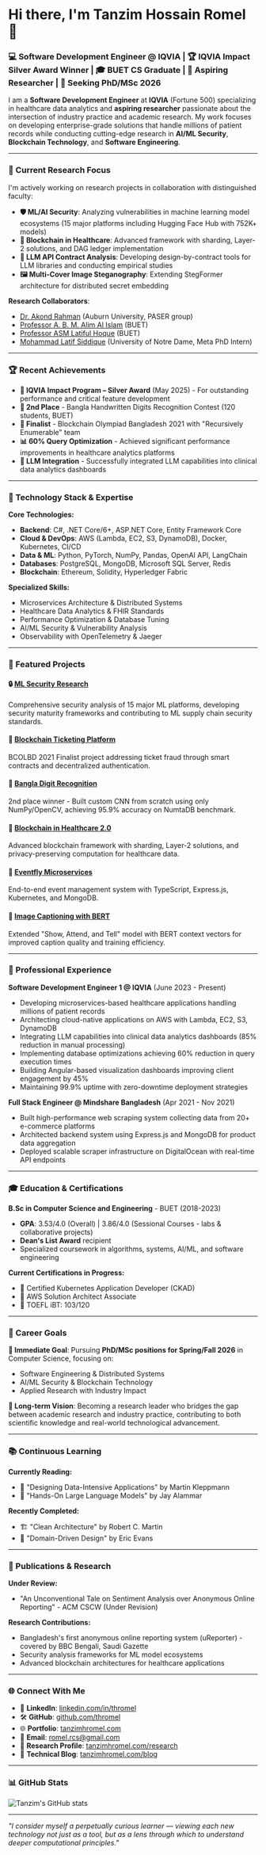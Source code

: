 # Hi there, I'm Tanzim Hossain Romel 👋

### 💻 Software Development Engineer @ IQVIA | 🏆 IQVIA Impact Silver Award Winner | 🎓 BUET CS Graduate | 🔬 Aspiring Researcher | 🚀 Seeking PhD/MSc 2026

I am a **Software Development Engineer** at **IQVIA** (Fortune 500) specializing in healthcare data analytics and **aspiring researcher** passionate about the intersection of industry practice and academic research. My work focuses on developing enterprise-grade solutions that handle millions of patient records while conducting cutting-edge research in **AI/ML Security**, **Blockchain Technology**, and **Software Engineering**.

---

### 🔬 Current Research Focus

I'm actively working on research projects in collaboration with distinguished faculty:

- **🛡️ ML/AI Security**: Analyzing vulnerabilities in machine learning model ecosystems (15 major platforms including Hugging Face Hub with 752K+ models)
- **🔗 Blockchain in Healthcare**: Advanced framework with sharding, Layer-2 solutions, and DAG ledger implementation
- **🤖 LLM API Contract Analysis**: Developing design-by-contract tools for LLM libraries and conducting empirical studies
- **🖼️ Multi-Cover Image Steganography**: Extending StegFormer architecture for distributed secret embedding

**Research Collaborators**: 
- [Dr. Akond Rahman](https://akondrahman.github.io) (Auburn University, PASER group)
- [Professor A. B. M. Alim Al Islam](https://sites.google.com/site/abmalimalislam/home) (BUET)
- [Professor ASM Latiful Hoque](https://cse.buet.ac.bd/faculty/faculty_detail/asmlatifulhoque) (BUET)
- [Mohammad Latif Siddique](https://lsiddiqsunny.github.io) (University of Notre Dame, Meta PhD Intern)

---

### 🏆 Recent Achievements

- **🥈 IQVIA Impact Program – Silver Award** (May 2025) - For outstanding performance and critical feature development
- **🥈 2nd Place** - Bangla Handwritten Digits Recognition Contest (120 students, BUET)
- **🏅 Finalist** - Blockchain Olympiad Bangladesh 2021 with "Recursively Enumerable" team
- **📊 60% Query Optimization** - Achieved significant performance improvements in healthcare analytics platforms
- **🤖 LLM Integration** - Successfully integrated LLM capabilities into clinical data analytics dashboards

---

### 🔧 Technology Stack & Expertise

**Core Technologies:**
- **Backend**: C#, .NET Core/6+, ASP.NET Core, Entity Framework Core
- **Cloud & DevOps**: AWS (Lambda, EC2, S3, DynamoDB), Docker, Kubernetes, CI/CD
- **Data & ML**: Python, PyTorch, NumPy, Pandas, OpenAI API, LangChain
- **Databases**: PostgreSQL, MongoDB, Microsoft SQL Server, Redis
- **Blockchain**: Ethereum, Solidity, Hyperledger Fabric

**Specialized Skills:**
- Microservices Architecture & Distributed Systems
- Healthcare Data Analytics & FHIR Standards
- Performance Optimization & Database Tuning
- AI/ML Security & Vulnerability Analysis
- Observability with OpenTelemetry & Jaeger

---

### 🚀 Featured Projects

#### 🔒 **[ML Security Research](https://tanzimhromel.com/showcase/projects/ml-security)**
Comprehensive security analysis of 15 major ML platforms, developing security maturity frameworks and contributing to ML supply chain security standards.

#### 🎫 **[Blockchain Ticketing Platform](https://tanzimhromel.com/showcase/projects/blockchain-ticketing)** 
BCOLBD 2021 Finalist project addressing ticket fraud through smart contracts and decentralized authentication.

#### 🔢 **[Bangla Digit Recognition](https://tanzimhromel.com/showcase/projects/bangla_digit_recognition/)**
2nd place winner - Built custom CNN from scratch using only NumPy/OpenCV, achieving 95.9% accuracy on NumtaDB benchmark.

#### 🏥 **[Blockchain in Healthcare 2.0](https://tanzimhromel.com/showcase/projects/blockchain-in-healthcare-20)**
Advanced blockchain framework with sharding, Layer-2 solutions, and privacy-preserving computation for healthcare data.

#### 🎪 **[Eventfly Microservices](https://github.com/eventfly/Microservices)**
End-to-end event management system with TypeScript, Express.js, Kubernetes, and MongoDB.

#### 📝 **[Image Captioning with BERT](https://github.com/thromel/Image-Captioning-ML-Project)**
Extended "Show, Attend, and Tell" model with BERT context vectors for improved caption quality and training efficiency.

---

### 💼 Professional Experience

**Software Development Engineer 1 @ IQVIA** (June 2023 - Present)
- Developing microservices-based healthcare applications handling millions of patient records
- Architecting cloud-native applications on AWS with Lambda, EC2, S3, DynamoDB
- Integrating LLM capabilities into clinical data analytics dashboards (85% reduction in manual processing)
- Implementing database optimizations achieving 60% reduction in query execution times
- Building Angular-based visualization dashboards improving client engagement by 45%
- Maintaining 99.9% uptime with zero-downtime deployment strategies

**Full Stack Engineer @ Mindshare Bangladesh** (Apr 2021 - Nov 2021)
- Built high-performance web scraping system collecting data from 20+ e-commerce platforms
- Architected backend system using Express.js and MongoDB for product data aggregation
- Deployed scalable scraper infrastructure on DigitalOcean with real-time API endpoints

---

### 🎓 Education & Certifications

**B.Sc in Computer Science and Engineering** - BUET (2018-2023)
- **GPA**: 3.53/4.0 (Overall) | 3.86/4.0 (Sessional Courses - labs & collaborative projects)
- **Dean's List Award** recipient
- Specialized coursework in algorithms, systems, AI/ML, and software engineering

**Current Certifications in Progress:**
- 🔄 Certified Kubernetes Application Developer (CKAD)
- 🔄 AWS Solution Architect Associate
- 📜 TOEFL iBT: 103/120

---

### 🎯 Career Goals

**🎯 Immediate Goal**: Pursuing **PhD/MSc positions for Spring/Fall 2026** in Computer Science, focusing on:
- Software Engineering & Distributed Systems
- AI/ML Security & Blockchain Technology
- Applied Research with Industry Impact

**🎯 Long-term Vision**: Becoming a research leader who bridges the gap between academic research and industry practice, contributing to both scientific knowledge and real-world technological advancement.

---

### 📚 Continuous Learning

**Currently Reading:**
- 📖 "Designing Data-Intensive Applications" by Martin Kleppmann
- 🤖 "Hands-On Large Language Models" by Jay Alammar

**Recently Completed:**
- 🏗️ "Clean Architecture" by Robert C. Martin
- 🎯 "Domain-Driven Design" by Eric Evans

---

### 🌟 Publications & Research

**Under Review:**
- "An Unconventional Tale on Sentiment Analysis over Anonymous Online Reporting" - ACM CSCW (Under Revision)

**Research Contributions:**
- Bangladesh's first anonymous online reporting system (uReporter) - covered by BBC Bengali, Saudi Gazette
- Security analysis frameworks for ML model ecosystems
- Advanced blockchain architectures for healthcare applications

---

### 🌐 Connect With Me

- 💼 **LinkedIn**: [linkedin.com/in/thromel](https://www.linkedin.com/in/thromel)
- 🛠️ **GitHub**: [github.com/thromel](https://github.com/thromel)
- 🌐 **Portfolio**: [tanzimhromel.com](https://tanzimhromel.com)
- 📧 **Email**: [romel.rcs@gmail.com](mailto:romel.rcs@gmail.com)
- 🔬 **Research Profile**: [tanzimhromel.com/research](https://tanzimhromel.com/research)
- 📝 **Technical Blog**: [tanzimhromel.com/blog](https://tanzimhromel.com/blog)

---

### 📊 GitHub Stats

![Tanzim's GitHub stats](https://github-readme-stats.vercel.app/api?username=thromel&show_icons=true&theme=radical)

---

*"I consider myself a perpetually curious learner — viewing each new technology not just as a tool, but as a lens through which to understand deeper computational principles."*
